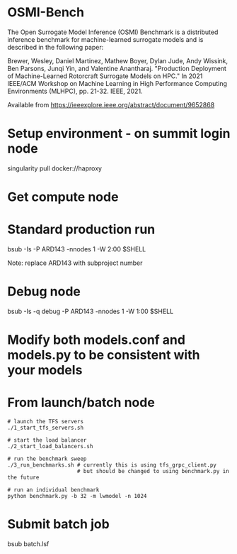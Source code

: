 # OSMI-Bench

The Open Surrogate Model Inference (OSMI) Benchmark is a distributed inference benchmark
for machine-learned surrogate models and is described in the following paper:

Brewer, Wesley, Daniel Martinez, Mathew Boyer, Dylan Jude, Andy Wissink, Ben Parsons, Junqi Yin, and Valentine Anantharaj. "Production Deployment of Machine-Learned Rotorcraft Surrogate Models on HPC." In 2021 IEEE/ACM Workshop on Machine Learning in High Performance Computing Environments (MLHPC), pp. 21-32. IEEE, 2021.

Available from https://ieeexplore.ieee.org/abstract/document/9652868

# Setup environment - on summit login node

singularity pull docker://haproxy

# Get compute node 

# Standard production run
bsub -Is -P ARD143 -nnodes 1 -W 2:00 $SHELL

Note: replace ARD143 with subproject number

# Debug node
bsub -Is -q debug -P ARD143 -nnodes 1 -W 1:00 $SHELL

# Modify both models.conf and models.py to be consistent with your models

# From launch/batch node

    # launch the TFS servers
    ./1_start_tfs_servers.sh

    # start the load balancer  
    ./2_start_load_balancers.sh

    # run the benchmark sweep
    ./3_run_benchmarks.sh # currently this is using tfs_grpc_client.py
                          # but should be changed to using benchmark.py in the future

    # run an individual benchmark
    python benchmark.py -b 32 -m lwmodel -n 1024

# Submit batch job
bsub batch.lsf 
